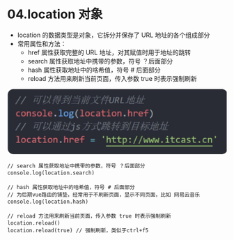 # 04.location 对象

- location 的数据类型是对象，它拆分并保存了 URL 地址的各个组成部分
- 常用属性和方法：
  - href 属性获取完整的 URL 地址，对其赋值时用于地址的跳转
  - search 属性获取地址中携带的参数，符号 ？后面部分
  - hash 属性获取地址中的啥希值，符号 # 后面部分
  - reload 方法用来刷新当前页面，传入参数 true 时表示强制刷新

![alt text](image-2.png)

```
// search 属性获取地址中携带的参数，符号 ？后面部分
console.log(location.search)

// hash 属性获取地址中的啥希值，符号 # 后面部分
// 为后期vue路由的铺垫，经常用于不刷新页面，显示不同页面，比如 网易云音乐
console.log(location.hash)

// reload 方法用来刷新当前页面，传入参数 true 时表示强制刷新
location.reload()
location.reload(true) // 强制刷新，类似于ctrl+f5
```
